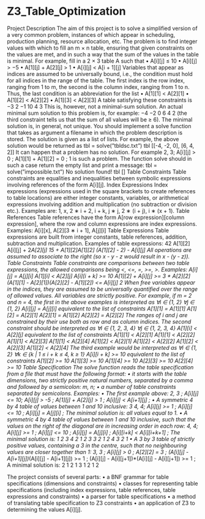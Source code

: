 # Z3_Table_Optimization

Project Description
The aim of this project is to solve a simplified version of a very common problem, instances of which appear in
scheduling, production planning, resource allocation, etc. The problem is to find integer values with which to fill
an m × n table, ensuring that given constraints on the values are met, and in such a way that the sum of the
values in the table is minimal.
For example, fill in a 2 × 3 table A such that
• A[i][j] ≤ 10
• A[i][j] > −5
• A[1][j] + A[2][j] > 1
• A[i][j] < A[i + 1][j]
Variables that appear as indices are assumed to be universally bound, i.e., the condition must hold for all indices
in the range of the table. The first index is the row index, ranging from 1 to m, the second is the column index,
ranging from 1 to n. Thus, the last condition is an abbreviation for the list
• A[1][1] < A[2][1]
• A[1][2] < A[2][2]
• A[1][3] < A[2][3]
A table satisfying these constraints is
−3 2 −1
10 4 3
This is, however, not a minimal-sum solution. An actual minimal sum solution to this problem is, for example:
−4 −2 0
6 4 2
(the third constraint tells us that the sum of all values will be ≥ 6). The minimal solution is, in general, not unique.
You should implement a solve function that takes as argument a filename in which the problem description is
stored. The solution is given as a list of lists. For example, the above solution would be returned as
 tbl = solve(”tbldsc.txt”)
 tbl
[[-4, -2, 0], [6, 4, 2]]
It can happen that a problem has no solution. For example
2, 3;
A[i][j] > 0 ;
A[1][1] + A[1][2] = 0 ;
1
is such a problem. The function solve should in such a case return the empty list and print a message:
 tbl = solve(”impossible.txt”)
No solution found!
 tbl
[]
Table Constraints
Table constraints are equalities and inequalities between symbolic expressions involving references of the form
A[i][j].
Index Expressions
Index expressions (expressions used in the square brackets to create references to table locations) are either
integer constants, variables, or arithmetical expressions involving addition and multiplication (no subtraction or
division etc.).
Examples are: 1, x, 2 ∗ i + 2, i + k, j ∗ j, 2 ∗ (i + j), i ∗ (x + 1).
Table References
Table references have the form A[row expression][column expression], where the row and column expressions
are index expressions.
Examples: A[i][x], A[2][3 ∗ i + 1], A[j][i]
Table Expressions
Table expressions are built from integer constants, table references, addition, subtraction and multiplication.
Examples of table expressions:
42
A[1][2]
A[i][j] + 2*A[2][j]
15 + A[1][2]*A[1][2]
(A[1][2] - 2) - A[i][j]
All operations are assumed to associate to the right (so x - y - z would result in x - (y - z)).
Table Constraints
Table constraints are comparisons between two table expressions, the allowed comparisons being <, <=, =, >=, >.
Examples:
A[i][j] = A[j][i]
A[1][i] < A[2][j]
A[i][i + k] >= 10
A[1][2] + A[i][j] >= 3 * A[2][2]
(A[1][1] - A[2][1])*(A[2][2] - A[1][2]) <= A[i][j]
2
When free variables appear in the indices, they are assumed to be universally quantified over the range of allowed
values. All variables are strictly positive. For example, if m = 2 and n = 4, the first in the above examples is
interpreted as
∀i ∈ {1, 2} ∀j ∈ {1, 2} A[i][j] = A[j][i]
equivalent to the list of constraints
A[1][1] = A[1][1]
A[1][2] = A[2][1]
A[2][1] = A[1][2]
A[2][2] = A[2][2]
The ranges of i and j are constrained by their use both as row and as column indices.
The second constraint should be interpreted as
∀i ∈ {1, 2, 3, 4} ∀j ∈ {1, 2, 3, 4} A[1][i] < A[2][j]
equivalent to the list of constraints
A[1][1] < A[2][1]
A[1][1] < A[2][2]
A[1][1] < A[2][3]
A[1][1] < A[2][4]
A[1][2] < A[2][1]
A[1][2] < A[2][2]
A[1][2] < A[2][3]
A[1][2] < A[2][4]
The third example would be interpreted as
∀i ∈ {1, 2} ∀k ∈ {k | 1 ≤ i + k ≤ 4, k ≥ 1} A[i][i + k] >= 10
equivalent to the list of constraints
A[1][2] >= 10
A[1][3] >= 10
A[1][4] >= 10
A[2][3] >= 10
A[2][4] >= 10
Table Specification
The solve function reads the table specification from a file that must have the following format:
• it starts with the table dimensions, two strictly positive natural numbers, separated by a comma and followed by a semicolon: m, n;
• a number of table constraints separated by semicolons.
Examples:
• The first example above:
2, 3 ;
A[i][j] <= 10;
A[i][j] > -5 ;
A[1][j] + A[2][j] > 1 ;
A[i][j] < A[i+1][j] ;
• A symmetric 4 by 4 table of values between 1 and 10 inclusive:
3
4, 4;
A[i][j] >= 1 ;
A[i][j] <= 10 ;
A[i][j] = A[j][i] ;
The minimal solution is: all values equal to 1.
• A symmetric 4 by 4 table of values between 1 and 10 inclusive, such that the values on the right of the
diagonal are in increasing order in each row:
4, 4;
A[i][j] >= 1 ;
A[i][j] <= 10 ;
A[i][j] = A[j][i] ;
A[i][i+k] < A[i][i+k+1] ;
The minimal solution is:
1 2 3 4
2 1 2 3
3 2 1 2
4 3 2 1
• A 3 by 3 table of strictly positive values, containing a 3 in the centre, such that no neighbouring values are
closer together than 1:
3, 3 ;
A[i][j] > 0 ;
A[2][2] = 3 ;
(A[i][j] - A[i+1][j])*(A[i][j] - A[i+1][j]) >= 1 ;
(A[i][j] - A[i][j+1])*(A[i][j] - A[i][j+1]) >= 1 ;
A minimal solution is:
2 1 2
1 3 1
2 1 2

The project consists of several parts:
• a BNF grammar for table specifications (dimensions and constraints)
• classes for representing table specifications (including index expressions, table references, table expressions and constraints)
• a parser for table specifications
• a method of translating table specification to Z3 constraints
• an application of Z3 to determining the values A[i][j].
